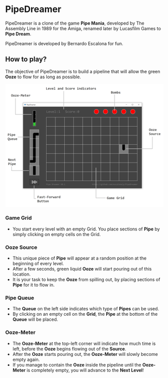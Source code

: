 # PipeDreamer

PipeDreamer is a clone of the game **Pipe Mania**, developed by The Assembly Line in 1989 for the Amiga, renamed later by Lucasfilm Games to **Pipe Dream**.

PipeDreamer is developed by Bernardo Escalona for fun.

## How to play?

The objective of PipeDreamer is to build a pipeline that will allow the green **Ooze** to flow for as long as possible.

![GuiAnnotated2.png](Images/GuiAnnotated2.png "Game GUI overview")

### Game Grid

* You start every level with an empty Grid. You place sections of **Pipe** by simply clicking on empty cells on the Grid.

### Ooze Source

* This unique piece of **Pipe** will appear at a random position at the beginning of every level. 
* After a few seconds, green liquid **Ooze** will start pouring out of this location.
* It is your task to keep the **Ooze** from spilling out, by placing sections of **Pipe** for it to flow in.

### Pipe Queue

* The **Queue** on the left side indicates which type of **Pipes** can be used.
* By clicking on an empty cell on the **Grid**, the **Pipe** at the bottom of the **Queue** will be placed. 

### Ooze-Meter

* The **Ooze-Meter** at the top-left corner will indicate how much time is left, before the **Ooze** begins flowing out of the **Source**.
* After the **Ooze** starts pouring out, the **Ooze-Meter** will slowly become empty again.
* If you manage to contain the **Ooze** inside the pipeline until the **Ooze-Meter** is completely empty, you will advance to the **Next Level**!